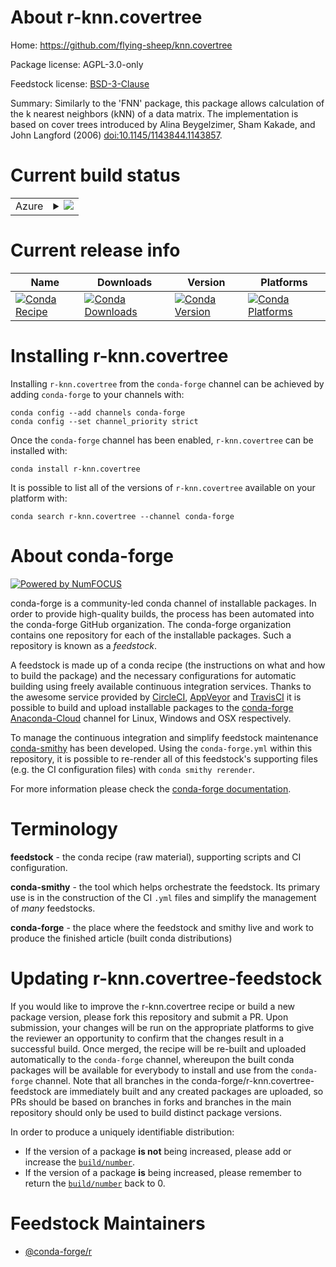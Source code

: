 About r-knn.covertree
=====================

Home: https://github.com/flying-sheep/knn.covertree

Package license: AGPL-3.0-only

Feedstock license: [BSD-3-Clause](https://github.com/conda-forge/r-knn.covertree-feedstock/blob/master/LICENSE.txt)

Summary: Similarly to the 'FNN' package, this package allows calculation of the k nearest neighbors (kNN) of a data matrix. The implementation is based on cover trees introduced by Alina Beygelzimer, Sham Kakade, and John Langford (2006) <doi:10.1145/1143844.1143857>.

Current build status
====================


<table>
    
  <tr>
    <td>Azure</td>
    <td>
      <details>
        <summary>
          <a href="https://dev.azure.com/conda-forge/feedstock-builds/_build/latest?definitionId=9699&branchName=master">
            <img src="https://dev.azure.com/conda-forge/feedstock-builds/_apis/build/status/r-knn.covertree-feedstock?branchName=master">
          </a>
        </summary>
        <table>
          <thead><tr><th>Variant</th><th>Status</th></tr></thead>
          <tbody><tr>
              <td>linux_64_r_base4.0</td>
              <td>
                <a href="https://dev.azure.com/conda-forge/feedstock-builds/_build/latest?definitionId=9699&branchName=master">
                  <img src="https://dev.azure.com/conda-forge/feedstock-builds/_apis/build/status/r-knn.covertree-feedstock?branchName=master&jobName=linux&configuration=linux_64_r_base4.0" alt="variant">
                </a>
              </td>
            </tr><tr>
              <td>linux_64_r_base4.1</td>
              <td>
                <a href="https://dev.azure.com/conda-forge/feedstock-builds/_build/latest?definitionId=9699&branchName=master">
                  <img src="https://dev.azure.com/conda-forge/feedstock-builds/_apis/build/status/r-knn.covertree-feedstock?branchName=master&jobName=linux&configuration=linux_64_r_base4.1" alt="variant">
                </a>
              </td>
            </tr><tr>
              <td>osx_64_r_base4.0</td>
              <td>
                <a href="https://dev.azure.com/conda-forge/feedstock-builds/_build/latest?definitionId=9699&branchName=master">
                  <img src="https://dev.azure.com/conda-forge/feedstock-builds/_apis/build/status/r-knn.covertree-feedstock?branchName=master&jobName=osx&configuration=osx_64_r_base4.0" alt="variant">
                </a>
              </td>
            </tr><tr>
              <td>osx_64_r_base4.1</td>
              <td>
                <a href="https://dev.azure.com/conda-forge/feedstock-builds/_build/latest?definitionId=9699&branchName=master">
                  <img src="https://dev.azure.com/conda-forge/feedstock-builds/_apis/build/status/r-knn.covertree-feedstock?branchName=master&jobName=osx&configuration=osx_64_r_base4.1" alt="variant">
                </a>
              </td>
            </tr><tr>
              <td>win_64_r_base4.0</td>
              <td>
                <a href="https://dev.azure.com/conda-forge/feedstock-builds/_build/latest?definitionId=9699&branchName=master">
                  <img src="https://dev.azure.com/conda-forge/feedstock-builds/_apis/build/status/r-knn.covertree-feedstock?branchName=master&jobName=win&configuration=win_64_r_base4.0" alt="variant">
                </a>
              </td>
            </tr><tr>
              <td>win_64_r_base4.1</td>
              <td>
                <a href="https://dev.azure.com/conda-forge/feedstock-builds/_build/latest?definitionId=9699&branchName=master">
                  <img src="https://dev.azure.com/conda-forge/feedstock-builds/_apis/build/status/r-knn.covertree-feedstock?branchName=master&jobName=win&configuration=win_64_r_base4.1" alt="variant">
                </a>
              </td>
            </tr>
          </tbody>
        </table>
      </details>
    </td>
  </tr>
</table>

Current release info
====================

| Name | Downloads | Version | Platforms |
| --- | --- | --- | --- |
| [![Conda Recipe](https://img.shields.io/badge/recipe-r--knn.covertree-green.svg)](https://anaconda.org/conda-forge/r-knn.covertree) | [![Conda Downloads](https://img.shields.io/conda/dn/conda-forge/r-knn.covertree.svg)](https://anaconda.org/conda-forge/r-knn.covertree) | [![Conda Version](https://img.shields.io/conda/vn/conda-forge/r-knn.covertree.svg)](https://anaconda.org/conda-forge/r-knn.covertree) | [![Conda Platforms](https://img.shields.io/conda/pn/conda-forge/r-knn.covertree.svg)](https://anaconda.org/conda-forge/r-knn.covertree) |

Installing r-knn.covertree
==========================

Installing `r-knn.covertree` from the `conda-forge` channel can be achieved by adding `conda-forge` to your channels with:

```
conda config --add channels conda-forge
conda config --set channel_priority strict
```

Once the `conda-forge` channel has been enabled, `r-knn.covertree` can be installed with:

```
conda install r-knn.covertree
```

It is possible to list all of the versions of `r-knn.covertree` available on your platform with:

```
conda search r-knn.covertree --channel conda-forge
```


About conda-forge
=================

[![Powered by NumFOCUS](https://img.shields.io/badge/powered%20by-NumFOCUS-orange.svg?style=flat&colorA=E1523D&colorB=007D8A)](http://numfocus.org)

conda-forge is a community-led conda channel of installable packages.
In order to provide high-quality builds, the process has been automated into the
conda-forge GitHub organization. The conda-forge organization contains one repository
for each of the installable packages. Such a repository is known as a *feedstock*.

A feedstock is made up of a conda recipe (the instructions on what and how to build
the package) and the necessary configurations for automatic building using freely
available continuous integration services. Thanks to the awesome service provided by
[CircleCI](https://circleci.com/), [AppVeyor](https://www.appveyor.com/)
and [TravisCI](https://travis-ci.com/) it is possible to build and upload installable
packages to the [conda-forge](https://anaconda.org/conda-forge)
[Anaconda-Cloud](https://anaconda.org/) channel for Linux, Windows and OSX respectively.

To manage the continuous integration and simplify feedstock maintenance
[conda-smithy](https://github.com/conda-forge/conda-smithy) has been developed.
Using the ``conda-forge.yml`` within this repository, it is possible to re-render all of
this feedstock's supporting files (e.g. the CI configuration files) with ``conda smithy rerender``.

For more information please check the [conda-forge documentation](https://conda-forge.org/docs/).

Terminology
===========

**feedstock** - the conda recipe (raw material), supporting scripts and CI configuration.

**conda-smithy** - the tool which helps orchestrate the feedstock.
                   Its primary use is in the construction of the CI ``.yml`` files
                   and simplify the management of *many* feedstocks.

**conda-forge** - the place where the feedstock and smithy live and work to
                  produce the finished article (built conda distributions)


Updating r-knn.covertree-feedstock
==================================

If you would like to improve the r-knn.covertree recipe or build a new
package version, please fork this repository and submit a PR. Upon submission,
your changes will be run on the appropriate platforms to give the reviewer an
opportunity to confirm that the changes result in a successful build. Once
merged, the recipe will be re-built and uploaded automatically to the
`conda-forge` channel, whereupon the built conda packages will be available for
everybody to install and use from the `conda-forge` channel.
Note that all branches in the conda-forge/r-knn.covertree-feedstock are
immediately built and any created packages are uploaded, so PRs should be based
on branches in forks and branches in the main repository should only be used to
build distinct package versions.

In order to produce a uniquely identifiable distribution:
 * If the version of a package **is not** being increased, please add or increase
   the [``build/number``](https://docs.conda.io/projects/conda-build/en/latest/resources/define-metadata.html#build-number-and-string).
 * If the version of a package **is** being increased, please remember to return
   the [``build/number``](https://docs.conda.io/projects/conda-build/en/latest/resources/define-metadata.html#build-number-and-string)
   back to 0.

Feedstock Maintainers
=====================

* [@conda-forge/r](https://github.com/conda-forge/r/)

